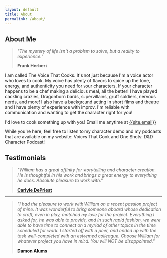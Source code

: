 ```yaml
---
layout: default
title: About
permalink: /about/
---
```


## About Me

> _"The mystery of life isn't a problem to solve, but a reality to experience."_
>
> **Frank Herbert**

I am called The Voice That Cooks. It's not just because I'm a voice actor who loves to cook. My voice has plenty of flavors to spice up the tone, energy, and authenticity you need for your characters. If your character happens to be a chef making a delicious meal, all the better! I have played cackling crazies, Dragonborn bards, supervillains, gruff soldiers, nervous nerds, and more! I also have a background acting in short films and theatre and I have plenty of experience with improv. I'm reliable with communication and wanting to get the character right for you!

I'd love to cook something up with you! Email me anytime at [{{site.email}}](mailto:{{site.email}})

While you're here, feel free to listen to my character demo and my podcasts that are available on my website: Voices That Cook and One Shots: D&D Character Podcast!

## Testimonials

> _"William has a great affinity for storytelling and character creation. He is thoughtful in his work and brings a great energy to everything he does. Absolute pleasure to work with."_
>
> **[Carlyle DePriest](https://www.carlyledepriest.com/)**

---

> _"I had the pleasure to work with William on a recent passion project of mine. It was wonderful to bring someone aboard whose dedication to craft, even in play, matched my love for the project. Everything I asked for, he was able to provide, and in such rapid fashion, we were able to have time to connect on a myriad of other topics in the time scheduled for work. I started off with a peer, and ended up with the task well-completed with an esteemed colleague. Choose William for whatever project you have in mind. You will NOT be disappointed."_
>
> **[Damon Alums](https://urbanlegendvoiceover.com/)**
